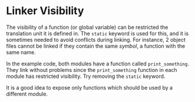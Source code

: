 # Linker Visibility

The visibility of a function (or global variable) can be restricted the
translation unit it is defined in. The `static` keyword is used for this, and
it is sometimes needed to avoid conflicts during linking. For instance, 2
object files cannot be linked if they contain the same *symbol*, a function
with the same name.

In the example code, both modules have a function called `print_something`.
They link without problems since the `print_something` function in each module
has restricted visibility. Try removing the `static` keyword.

It is a good idea to expose only functions which should be used by a different
module.
